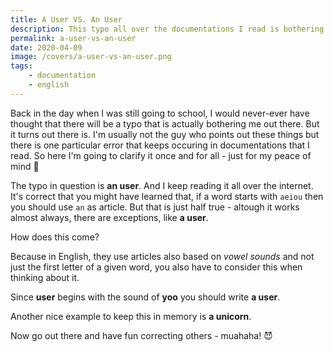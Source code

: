 ```yaml
---
title: A User VS. An User
description: This typo all over the documentations I read is bothering me. Also I kinda find it funny.
permalink: a-user-vs-an-user
date: 2020-04-09
image: /covers/a-user-vs-an-user.png
tags:
    - documentation
    - english
---
```


Back in the day when I was still going to school, I would never-ever have thought that there will be a typo that is actually bothering me out there. But it turns out there is. I'm usually not the guy who points out these things but there is one particular error that keeps occuring in documentations that I read. So here I'm going to clarify it once and for all - just for my peace of mind 🤯

<!-- more -->

The typo in question is **an user**. And I keep reading it all over the internet. It's correct that you might have learned that, if a word starts with `aeiou` then you should use `an` as article. But that is just half true - altough it works almost always, there are exceptions, like **a user**.

How does this come?

Because in English, they use articles also based on _vowel sounds_ and not just the first letter of a given word, you also have to consider this when thinking about it.

Since **user** begins with the sound of **yoo** you should write **a user**.

Another nice example to keep this in memory is **a unicorn**.

Now go out there and have fun correcting others - muahaha! 😈